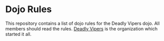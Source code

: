 Dojo Rules
==========

This repository contains a list of dojo rules for the Deadly Vipers dojo.
All members should read the rules.
[Deadly Vipers](https://github.com/deadlyvipers) is the organization which started it all.
